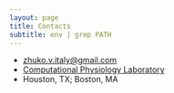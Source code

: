 ```yaml
---
layout: page
title: Contacts
subtitle: env | grep PATH
---
```

- <zhuko.v.italy@gmail.com>
- [Computational Physiology Laboratory](https://cpl.uh.edu)
- Houston, TX; Boston, MA
